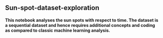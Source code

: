 ## Sun-spot-dataset-exploration
#### This notebook analyses the sun spots with respect to time. The dataset is a sequential dataset and hence requires additional concepts and coding as compared to classic machine learning analysis. 

